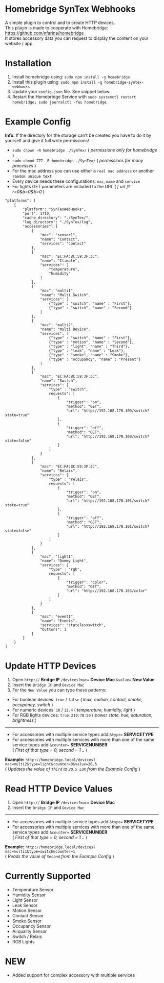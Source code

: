 # Homebridge SynTex Webhooks
A simple plugin to control and to create HTTP devices.<br>
This plugin is made to cooperate with Homebridge: https://github.com/nfarina/homebridge<br>
It stores accessory data you can request to display the content on your website / app.


# Installation
1. Install homebridge using: `sudo npm install -g homebridge`
2. Install this plugin using: `sudo npm install -g homebridge-syntex-webhooks`
3. Update your `config.json` file. See snippet below.
4. Restart the Homebridge Service with `sudo systemctl restart homebridge; sudo journalctl -fau homebridge`.


# Example Config
**Info:** If the directory for the storage can't be created you have to do it by yourself and give it full write permissions!
- `sudo chown -R homebridge ./SynTex/` ( *permissions only for homebridge* )
- `sudo chmod 777 -R homebridge ./SynTex/` ( *permissions for many processes* )
- For the mac address you can use either a `real mac address` or another `random unique text`
- Every device needs these configurations: `mac`, `name` and `service`
- For lights GET parameters are included to the URL ( *[ url ]?r=0&b=0&b=0* )

```
"platforms": [
    {
        "platform": "SynTexWebHooks",
        "port": 1710,
        "cache_directory": "./SynTex/",
        "log_directory": "./SynTex/log",
        "accessories": [
            {
                "mac": "sensor1",
                "name": "Contact",
                "services": "contact"
            },
            {
                "mac": "EC:FA:BC:59:3F:3C",
                "name": "Climate",
                "services": [
                    "temperature",
                    "humidity"
                ]
            },
            {
                "mac": "multi1",
                "name": "Multi Switch",
                "services": [
                    {"type" : "switch", "name" : "First"},
                    {"type" : "switch", "name" : "Second"}
                ]
            },
            {
                "mac": "multi2",
                "name": "Multi Device",
                "services": [
                    {"type" : "switch", "name" : "First"},
                    {"type" : "motion", "name" : "Second"},
                    {"type" : "light", "name" : "Third"},
                    {"type" : "leak", "name" : "Leak"},
                    {"type" : "smoke", "name" : "Smoke"},
                    {"type" : "occupancy", "name" : "Present"}
                ]
            },
            {
                "mac": "EC:FA:BC:59:3F:3C",
                "name": "Switch",
                "services": {
                    "type" : "switch",
                    requests": [
                        {
                            "trigger": "on",
                            "method": "GET",
                            "url": "http://192.168.178.100/switch?state=true"
                        },
                        {
                            "trigger": "off",
                            "method": "GET",
                            "url": "http://192.168.178.100/switch?state=false"
                        }
                    ]
                }
            },
            {
                "mac": "EC:FA:BC:59:3F:3C",
                "name": "Relais",
                "services": {
                    "type" : "relais",
                    requests": [
                        {
                            "trigger": "on",
                            "method": "GET",
                            "url": "http://192.168.178.101/switch?state=true"
                        },
                        {
                            "trigger": "off",
                            "method": "GET",
                            "url": "http://192.168.178.101/switch?state=false"
                        }
                    ]
                }
            },
            {
                "mac": "light1",
                "name": "Dummy Light",
                "services": {
                    "type" : "rgb",
                    requests": [
                        {
                            "trigger": "color",
                            "method": "GET",
                            "url": "http://192.168.178.163/color"
                        }
                    ]
                }
            },
            {
                "mac": "event1",
                "name": "Events",
                "services": "statelessswitch",
                "buttons": 1
            }
        ]
    }
]
```

# Update HTTP Devices
1. Open `http://`  **Bridge IP**  `/devices?mac=`  **Device Mac**  `&value=`  **New Value**
2. Insert the `Bridge IP` and `Device Mac`
3. For the `New Value` you can type these patterns:
- For boolean devices: `true` / `false` ( *leak, motion, contact, smoke, occupancy, switch* )
- For numeric devices: `10` / `12.4` ( *temperature, humidity, light* )
- For RGB lights devices: `true:210:78:50` ( *power state, hue, saturation, brightness* )
---
- For accessories with multiple service types add `&type=`  **SERVICETYPE**
- For accessories with multiple services with more than one of the same service types add `&counter=`  **SERVICENUMBER**\
( *First of that type = 0, second = 1 ..* )

**Example:**  `http://homebridge.local/devices?mac=multi2&type=light&counter=0&value=20.5`\
( *Updates the value of `Third` to `20.5 LUX` from the Example Config* )


# Read HTTP Device Values
1. Open `http://`  **Bridge IP**  `/devices?mac=`  **Device Mac**
2. Insert the `Bridge IP` and `Device Mac`
---
- For accessories with multiple service types add `&type=`  **SERVICETYPE**
- For accessories with multiple services with more than one of the same service types add `&counter=`  **SERVICENUMBER**\
( *First of that type = 0, second = 1 ..* )

**Example:**  `http://homebridge.local/devices?mac=multi1&type=switch&counter=1`\
( *Reads the value of `Second` from the Example Config* )


# Currently Supported
- Temperature Sensor
- Humidity Sensor
- Light Sensor
- Leak Sensor
- Motion Sensor
- Contact Sensor
- Smoke Sensor
- Occupancy Sensor
- Airquality Sensor
- Switch / Relais
- RGB Lights

# NEW
- Added support for complex accessory with multiple services